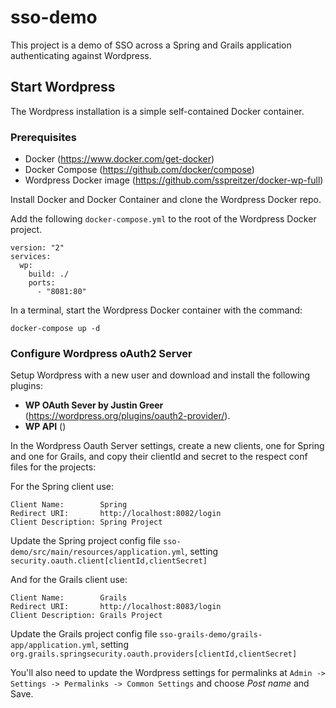 # sso-demo

This project is a demo of SSO across a Spring and Grails application authenticating against Wordpress.

## Start Wordpress

The Wordpress installation is a simple self-contained Docker container.

### Prerequisites

- Docker (https://www.docker.com/get-docker)
- Docker Compose (https://github.com/docker/compose)
- Wordpress Docker image (https://github.com/sspreitzer/docker-wp-full)

Install Docker and Docker Container and clone the Wordpress Docker repo.

Add the following `docker-compose.yml` to the root of the Wordpress Docker project.

    version: "2"
    services:
      wp:
        build: ./
        ports:
          - "8081:80"
          
In a terminal, start the Wordpress Docker container with the command:

    docker-compose up -d
    

### Configure Wordpress oAuth2 Server

Setup Wordpress with a new user and download and install the following plugins:
 
- **WP OAuth Sever by Justin Greer** (https://wordpress.org/plugins/oauth2-provider/).
- **WP API** ()

In the Wordpress Oauth Server settings, create a new clients, one for Spring and one for Grails, and copy their clientId and secret to the respect conf files for the projects:

For the Spring client use:

    Client Name:        Spring
    Redirect URI:       http://localhost:8082/login
    Client Description: Spring Project

Update the Spring project config file `sso-demo/src/main/resources/application.yml`, setting `security.oauth.client[clientId,clientSecret]`

And for the Grails client use:

    Client Name:        Grails
    Redirect URI:       http://localhost:8083/login
    Client Description: Grails Project

Update the Grails project config file `sso-grails-demo/grails-app/application.yml`, setting `org.grails.springsecurity.oauth.providers[clientId,clientSecret]`

You'll also need to update the Wordpress settings for permalinks  at `Admin -> Settings -> Permalinks -> Common Settings` and choose *Post name* and Save.